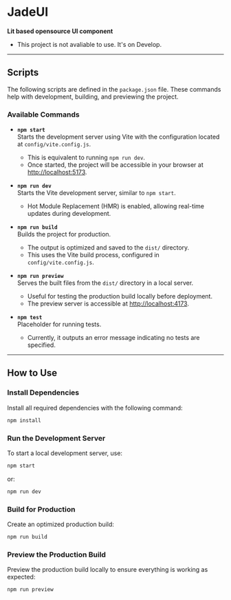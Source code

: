 # **JadeUI**
**Lit based opensource UI component**

* This project is not avaliable to use. It's on Develop.
---

## **Scripts**

The following scripts are defined in the `package.json` file. These commands help with development, building, and previewing the project.

### **Available Commands**

- **`npm start`**  
  Starts the development server using Vite with the configuration located at `config/vite.config.js`.  
  - This is equivalent to running `npm run dev`.  
  - Once started, the project will be accessible in your browser at [http://localhost:5173](http://localhost:5173).

- **`npm run dev`**  
  Starts the Vite development server, similar to `npm start`.  
  - Hot Module Replacement (HMR) is enabled, allowing real-time updates during development.

- **`npm run build`**  
  Builds the project for production.  
  - The output is optimized and saved to the `dist/` directory.  
  - This uses the Vite build process, configured in `config/vite.config.js`.

- **`npm run preview`**  
  Serves the built files from the `dist/` directory in a local server.  
  - Useful for testing the production build locally before deployment.  
  - The preview server is accessible at [http://localhost:4173](http://localhost:4173).

- **`npm test`**  
  Placeholder for running tests.  
  - Currently, it outputs an error message indicating no tests are specified.

---

## **How to Use**

### **Install Dependencies**  
Install all required dependencies with the following command:

```bash
npm install
```

### **Run the Development Server**  
To start a local development server, use:

```bash
npm start
```

or:

```bash
npm run dev
```

### **Build for Production**  
Create an optimized production build:

```bash
npm run build
```

### **Preview the Production Build**  
Preview the production build locally to ensure everything is working as expected:

```bash
npm run preview
